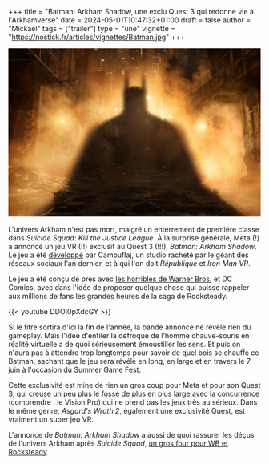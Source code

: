+++
title = "Batman: Arkham Shadow, une exclu Quest 3 qui redonne vie à l'Arkhamverse"
date = 2024-05-01T10:47:32+01:00
draft = false
author = "Mickael"
tags = ["trailer"]
type = "une"
vignette = "https://nostick.fr/articles/vignettes/Batman.jpg"
+++

![Batman: Arkham Shadow](Batman.jpg "Vous saviez que Batman c'est Bruce Wayne en vrai.")

L'univers Arkham n'est pas mort, malgré un enterrement de première classe dans *Suicide Squad: Kill the Justice League*. À la surprise générale, Meta (!) a annoncé un jeu VR (!!) exclusif au Quest 3 (!!!), *Batman: Arkham Shadow*. Le jeu a été [développé](https://www.camouflaj.com) par Camouflaj, un studio racheté par le géant des réseaux sociaux l'an dernier, et à qui l'on doit *République* et *Iron Man VR*.

Le jeu a été conçu de près avec [les horribles de Warner Bros.](https://nostick.fr/articles/2024/mars/warnerbros/) et DC Comics, avec dans l'idée de proposer quelque chose qui puisse rappeler aux millions de fans les grandes heures de la saga de Rocksteady. 

{{< youtube DDOI0pXdcGY >}} 

Si le titre sortira d'ici la fin de l'année, la bande annonce ne révèle rien du gameplay. Mais l'idée d'enfiler la défroque de l'homme chauve-souris en réalité virtuelle a de quoi sérieusement émoustiller les sens. Et puis on n'aura pas à attendre trop longtemps pour savoir de quel bois se chauffe ce Batman, sachant que le jeu sera révélé en long, en large et en travers le 7 juin à l'occasion du Summer Game Fest.

Cette exclusivité est mine de rien un gros coup pour Meta et pour son Quest 3, qui creuse un peu plus le fossé de plus en plus large avec la concurrence (comprendre : le Vision Pro) qui ne prend pas les jeux très au sérieux. Dans le même genre, *Asgard's Wrath 2*, également une exclusivité Quest, est vraiment un super jeu VR. 

L'annonce de *Batman: Arkham Shadow* a aussi de quoi rassurer les déçus de l'univers Arkham après *Suicide Squad*, [un gros four pour WB et Rocksteady](https://nostick.fr/articles/2024/mars/suicidesquad/).
